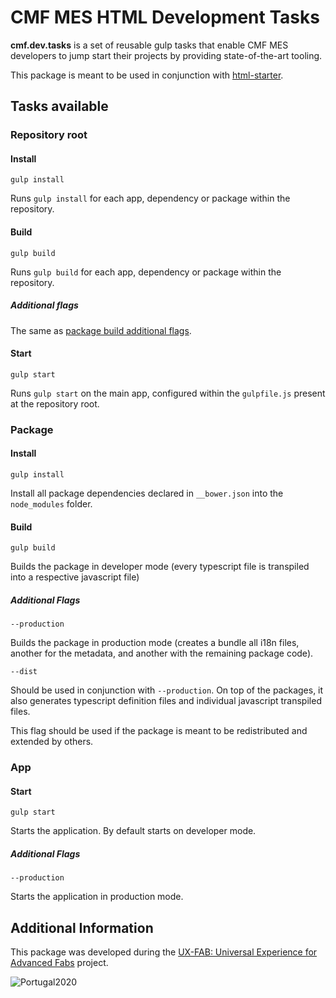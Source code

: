CMF MES HTML Development Tasks
========= 

**cmf.dev.tasks** is a set of reusable gulp tasks that enable CMF MES developers to jump start their projects by providing state-of-the-art tooling.

This package is meant to be used in conjunction with [html-starter](https://github.com/criticalmanufacturing/html-starter).

## Tasks available

### Repository root

#### Install

```
gulp install
```

Runs ```gulp install``` for each app, dependency or package within the repository.

#### Build

```
gulp build
```

Runs ```gulp build``` for each app, dependency or package within the repository.

##### Additional flags
The same as [package build additional flags](#additional-flags).

#### Start

```
gulp start
```

Runs ```gulp start``` on the main app, configured within the ```gulpfile.js``` present at the repository root.

### Package

#### Install

```
gulp install
```

Install all package dependencies declared in ```__bower.json``` into the ```node_modules``` folder. 

#### Build

```
gulp build
```

Builds the package in developer mode (every typescript file is transpiled into a respective javascript file)

##### Additional Flags

```
--production
```

Builds the package in production mode (creates a bundle all i18n files, another for the metadata, and another with the remaining package code).

```
--dist
```
Should be used in conjunction with ```--production```. On top of the packages, it also generates typescript definition files and individual javascript transpiled files.

This flag should be used if the package is meant to be redistributed and extended by others.

### App

#### Start

```
gulp start
```

Starts the application. By default starts on developer mode.

##### Additional Flags

```
--production
```

Starts the application in production mode.

## Additional Information

This package was developed during the [UX-FAB: Universal Experience for Advanced Fabs](http://www.criticalmanufacturing.com/en/r-d/ux-fab) project.

![Portugal2020](http://www.criticalmanufacturing.com/uploads/richtext/images/2017030610420258bd3cfa033c0.png)
